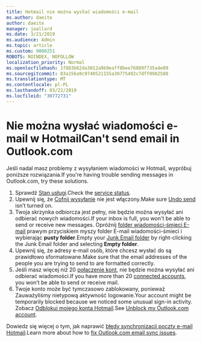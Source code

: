 ```yaml
---
title: Hotmail nie można wysłać wiadomości e-mail
ms.author: daeite
author: daeite
manager: joallard
ms.date: 3/21/2019
ms.audience: Admin
ms.topic: article
ms.custom: 9000251
ROBOTS: NOINDEX, NOFOLLOW
localization_priority: Normal
ms.openlocfilehash: 1f883b62da3012a9b9eaff8bee76889f735a4e09
ms.sourcegitcommit: 03a156a9c9740521155a30775492c7dff0982588
ms.translationtype: MT
ms.contentlocale: pl-PL
ms.lasthandoff: 03/22/2019
ms.locfileid: "30772731"
---
```

# <a name="cant-send-email-in-outlookcom"></a><span data-ttu-id="d8f9b-102">Nie można wysłać wiadomości e-mail w Hotmail</span><span class="sxs-lookup"><span data-stu-id="d8f9b-102">Can't send email in Outlook.com</span></span>

<span data-ttu-id="d8f9b-103">Jeśli nadal masz problemy z wysyłaniem wiadomości w Hotmail, wypróbuj poniższe rozwiązania.</span><span class="sxs-lookup"><span data-stu-id="d8f9b-103">If you're having trouble sending messages in Outlook.com, try these solutions.</span></span>

1. <span data-ttu-id="d8f9b-104">Sprawdź [Stan usługi](https://go.microsoft.com/fwlink/p/?linkid=837482).</span><span class="sxs-lookup"><span data-stu-id="d8f9b-104">Check the [service status](https://go.microsoft.com/fwlink/p/?linkid=837482).</span></span>
1. <span data-ttu-id="d8f9b-105">Upewnij się, że [Cofnij wysyłanie](https://outlook.live.com/mail/options/mail/messageContent/undoSend) nie jest włączony.</span><span class="sxs-lookup"><span data-stu-id="d8f9b-105">Make sure [Undo send](https://outlook.live.com/mail/options/mail/messageContent/undoSend) isn’t turned on.</span></span>
1. <span data-ttu-id="d8f9b-106">Twoja skrzynka odbiorcza jest pełny, nie będzie można wysyłać ani odbierać nowych wiadomości.</span><span class="sxs-lookup"><span data-stu-id="d8f9b-106">If your inbox is full, you won't be able to send or receive new messages.</span></span> <span data-ttu-id="d8f9b-107">Opróżnij [folder wiadomości-śmieci E-mail](https://outlook.live.com/mail/junkemail) prawym przyciskiem myszy folder E-mail wiadomości-śmieci i wybierając **pusty folder**.</span><span class="sxs-lookup"><span data-stu-id="d8f9b-107">Empty your [Junk Email folder](https://outlook.live.com/mail/junkemail) by right-clicking the Junk Email folder and selecting **Empty folder**.</span></span>
1. <span data-ttu-id="d8f9b-108">Upewnij się, że adresy e-mail osób, które chcesz wysłać do są prawidłowo sformatowane.</span><span class="sxs-lookup"><span data-stu-id="d8f9b-108">Make sure that the email addresses of the people you are trying to send to are formatted correctly.</span></span>
1. <span data-ttu-id="d8f9b-109">Jeśli masz więcej niż 20 [połączenie kont](https://outlook.live.com/mail/options/mail/accounts/connected), nie będzie można wysyłać ani odbierać wiadomości.</span><span class="sxs-lookup"><span data-stu-id="d8f9b-109">If you have more than 20 [connected accounts](https://outlook.live.com/mail/options/mail/accounts/connected), you won’t be able to send or receive mail.</span></span>
1. <span data-ttu-id="d8f9b-110">Twoje konto może być tymczasowo zablokowany, ponieważ Zauważyliśmy nietypową aktywność logowanie.</span><span class="sxs-lookup"><span data-stu-id="d8f9b-110">Your account might be temporarily blocked because we noticed some unusual sign-in activity.</span></span> <span data-ttu-id="d8f9b-111">Zobacz [Odblokuj mojego konta Hotmail](https://support.office.com/article/f4ad2701-d166-4d8b-8a6a-9af2a1f8a4c4).</span><span class="sxs-lookup"><span data-stu-id="d8f9b-111">See [Unblock my Outlook.com account](https://support.office.com/article/f4ad2701-d166-4d8b-8a6a-9af2a1f8a4c4).</span></span>

<span data-ttu-id="d8f9b-112">Dowiedz się więcej o tym, jak naprawić [błędy synchronizacji poczty e-mail Hotmail](https://support.office.com/article/d39e3341-8d79-4bf1-b3c7-ded602233642).</span><span class="sxs-lookup"><span data-stu-id="d8f9b-112">Learn more about how to [fix Outlook.com email sync issues](https://support.office.com/article/d39e3341-8d79-4bf1-b3c7-ded602233642).</span></span>